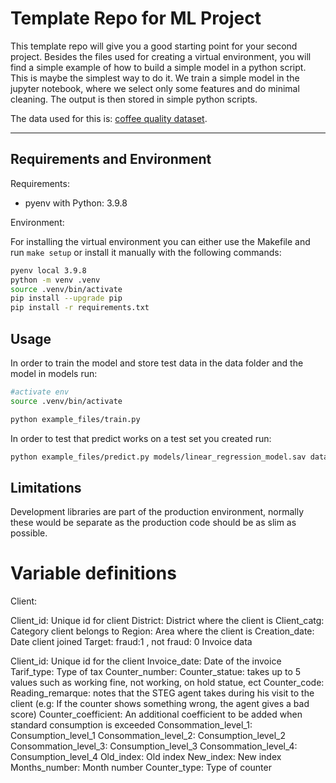 # Template Repo for ML Project

This template repo will give you a good starting point for your second project. Besides the files used for creating a virtual environment, you will find a simple example of how to build a simple model in a python script. This is maybe the simplest way to do it. We train a simple model in the jupyter notebook, where we select only some features and do minimal cleaning. The output is then stored in simple python scripts.

The data used for this is: [coffee quality dataset](https://github.com/jldbc/coffee-quality-database).

---
## Requirements and Environment

Requirements:
- pyenv with Python: 3.9.8

Environment: 

For installing the virtual environment you can either use the Makefile and run `make setup` or install it manually with the following commands: 

```Bash
pyenv local 3.9.8
python -m venv .venv
source .venv/bin/activate
pip install --upgrade pip
pip install -r requirements.txt
```

## Usage

In order to train the model and store test data in the data folder and the model in models run:

```bash
#activate env
source .venv/bin/activate

python example_files/train.py  
```

In order to test that predict works on a test set you created run:

```bash
python example_files/predict.py models/linear_regression_model.sav data/X_test.csv data/y_test.csv
```

## Limitations

Development libraries are part of the production environment, normally these would be separate as the production code should be as slim as possible.


# Variable definitions

Client:

Client_id: Unique id for client
District: District where the client is
Client_catg: Category client belongs to
Region: Area where the client is
Creation_date: Date client joined
Target: fraud:1 , not fraud: 0
Invoice data

Client_id: Unique id for the client
Invoice_date: Date of the invoice
Tarif_type: Type of tax
Counter_number:
Counter_statue: takes up to 5 values such as working fine, not working, on hold statue, ect
Counter_code:
Reading_remarque: notes that the STEG agent takes during his visit to the client (e.g: If the counter shows something wrong, the agent gives a bad score)
Counter_coefficient: An additional coefficient to be added when standard consumption is exceeded
Consommation_level_1: Consumption_level_1
Consommation_level_2: Consumption_level_2
Consommation_level_3: Consumption_level_3
Consommation_level_4: Consumption_level_4
Old_index: Old index
New_index: New index
Months_number: Month number
Counter_type: Type of counter